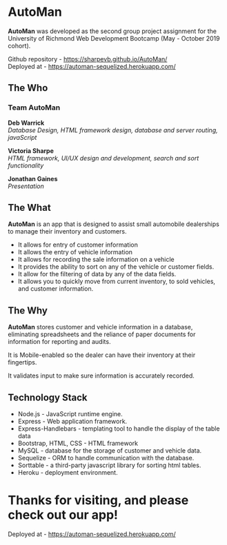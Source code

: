 # AutoMan

**AutoMan** was developed as the second group project assignment for the University of Richmond Web Development Bootcamp (May - October 2019 cohort).

Github repository - https://sharpevb.github.io/AutoMan/  
Deployed at - https://automan-sequelized.herokuapp.com/

## The Who

### Team AutoMan

**Deb Warrick**  
*Database Design, HTML framework design, database and server routing, javaScript*

**Victoria Sharpe**  
*HTML framework, UI/UX design and development, search and sort functionality*

**Jonathan Gaines**  
*Presentation*

## The What

**AutoMan** is an app that is designed to assist small automobile dealerships to manage their inventory and customers.

* It allows for entry of customer information
* It allows the entry of vehicle information
* It allows for recording the sale information on a vehicle
* It provides the ability to sort on any of the vehicle or customer fields.
* It allow for the filtering of data by any of the data fields.
* It allows you to quickly move from current inventory, to sold vehicles, and customer information.

## The Why

**AutoMan** stores customer and vehicle information in a database, eliminating spreadsheets and the reliance of paper documents for information for reporting and audits.

It is Mobile-enabled so the dealer can have their inventory at their fingertips.

It validates input to make sure information is accurately recorded.

## Technology Stack
* Node.js - JavaScript runtime engine.
* Express - Web application framework.
* Express-Handlebars - templating tool to handle the display of the table data
* Bootstrap, HTML, CSS - HTML framework
* MySQL - database for the storage of customer and vehicle data.
* Sequelize - ORM to handle communication with the database.
* Sorttable - a third-party javascript library for sorting html tables.
* Heroku - deployment environment.

# Thanks for visiting, and please check out our app!
Deployed at - https://automan-sequelized.herokuapp.com/
